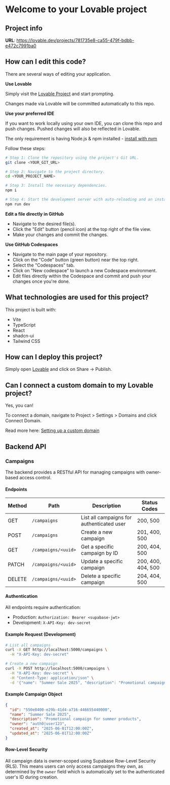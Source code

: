 # Welcome to your Lovable project

## Project info

**URL**: https://lovable.dev/projects/781735e8-ca55-479f-bdbb-e472c7991ba0

## How can I edit this code?

There are several ways of editing your application.

**Use Lovable**

Simply visit the [Lovable Project](https://lovable.dev/projects/781735e8-ca55-479f-bdbb-e472c7991ba0) and start prompting.

Changes made via Lovable will be committed automatically to this repo.

**Use your preferred IDE**

If you want to work locally using your own IDE, you can clone this repo and push changes. Pushed changes will also be reflected in Lovable.

The only requirement is having Node.js & npm installed - [install with nvm](https://github.com/nvm-sh/nvm#installing-and-updating)

Follow these steps:

```sh
# Step 1: Clone the repository using the project's Git URL.
git clone <YOUR_GIT_URL>

# Step 2: Navigate to the project directory.
cd <YOUR_PROJECT_NAME>

# Step 3: Install the necessary dependencies.
npm i

# Step 4: Start the development server with auto-reloading and an instant preview.
npm run dev
```

**Edit a file directly in GitHub**

- Navigate to the desired file(s).
- Click the "Edit" button (pencil icon) at the top right of the file view.
- Make your changes and commit the changes.

**Use GitHub Codespaces**

- Navigate to the main page of your repository.
- Click on the "Code" button (green button) near the top right.
- Select the "Codespaces" tab.
- Click on "New codespace" to launch a new Codespace environment.
- Edit files directly within the Codespace and commit and push your changes once you're done.

## What technologies are used for this project?

This project is built with:

- Vite
- TypeScript
- React
- shadcn-ui
- Tailwind CSS

## How can I deploy this project?

Simply open [Lovable](https://lovable.dev/projects/781735e8-ca55-479f-bdbb-e472c7991ba0) and click on Share -> Publish.

## Can I connect a custom domain to my Lovable project?

Yes, you can!

To connect a domain, navigate to Project > Settings > Domains and click Connect Domain.

Read more here: [Setting up a custom domain](https://docs.lovable.dev/tips-tricks/custom-domain#step-by-step-guide)

## Backend API

### Campaigns

The backend provides a RESTful API for managing campaigns with owner-based access control.

#### Endpoints

| Method | Path | Description | Status Codes |
|--------|------|-------------|-------------|
| GET | `/campaigns` | List all campaigns for authenticated user | 200, 500 |
| POST | `/campaigns` | Create a new campaign | 201, 400, 500 |
| GET | `/campaigns/<uuid>` | Get a specific campaign by ID | 200, 404, 500 |
| PATCH | `/campaigns/<uuid>` | Update a specific campaign | 200, 400, 404, 500 |
| DELETE | `/campaigns/<uuid>` | Delete a specific campaign | 204, 404, 500 |

#### Authentication

All endpoints require authentication:
- Production: `Authorization: Bearer <supabase-jwt>`
- Development: `X-API-Key: dev-secret`

#### Example Request (Development)

```bash
# List all campaigns
curl -X GET http://localhost:5000/campaigns \
  -H "X-API-Key: dev-secret"

# Create a new campaign
curl -X POST http://localhost:5000/campaigns \
  -H "X-API-Key: dev-secret" \
  -H "Content-Type: application/json" \
  -d '{"name": "Summer Sale 2025", "description": "Promotional campaign for summer products"}'
```

#### Example Campaign Object

```json
{
  "id": "550e8400-e29b-41d4-a716-446655440000",
  "name": "Summer Sale 2025",
  "description": "Promotional campaign for summer products",
  "owner": "auth0|user123",
  "created_at": "2025-06-01T12:00:00Z",
  "updated_at": "2025-06-01T12:00:00Z"
}
```

#### Row-Level Security

All campaign data is owner-scoped using Supabase Row-Level Security (RLS). This means users can only access campaigns they own, as determined by the `owner` field which is automatically set to the authenticated user's ID during creation.
